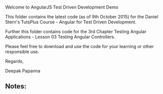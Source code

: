 Welcome to AngularJS Test Driven Development Demo

This folder contains the latest code (as of 9th October 2015) for the Daniel Stern's TutsPlus Course - Angular for Test Driven Development.

Further this folder contains code for the 3rd Chapter Testing Angular Applications - Lesson 03 Testing Angular Controllers. 

Please feel free to download and use the code for your learning or other responsible use.

Regards, 

Deepak Papanna

Notes:
-------
